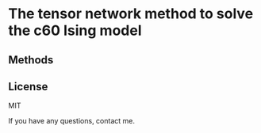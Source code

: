 # The tensor network method to solve the c60 Ising model

## Methods





## License

MIT

If you have any questions, contact me.

